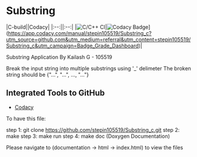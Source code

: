 # Substring
|C-build||Codacy|
|:--:||:--:|
|![C/C++ CI](https://github.com/stepin105519/Substring_c/workflows/C/C++%20CI/badge.svg)|![Codacy Badge](https://api.codacy.com/project/badge/Grade/18d8c5eb4a954506aff26f4caefc458d)](https://app.codacy.com/manual/stepin105519/Substring_c?utm_source=github.com&utm_medium=referral&utm_content=stepin105519/Substring_c&utm_campaign=Badge_Grade_Dashboard)|

Substring Application By Kailash G - 105519

Break the input string into multiple substrings using '_' delimeter
The broken string should be {"...", "...", ..., "..."} 

## Integrated Tools to GitHub
*  [Codacy](https://www.codacy.com/)

To have this file:

step 1: git clone https://github.com/stepin105519/Substring_c.git 
step 2:  make
step 3: make run
step 4: make doc (Doxygen Documentation)

Please navigate to (documentation -> html -> index.html) to view the files  




